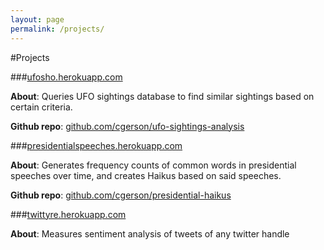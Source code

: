 ```yaml
---
layout: page
permalink: /projects/
---
```


#Projects

###<a href = "http://ufosho.herokuapp.com/" target="_blank">ufosho.herokuapp.com</a>

<b>About</b>: Queries UFO sightings database to find similar sightings based on certain criteria.

<b>Github repo</b>: <a href = "https://github.com/cgerson/ufo-sightings-analysis" target="_blank">github.com/cgerson/ufo-sightings-analysis</a>
<br />

###<a href = "http://presidentialspeeches.herokuapp.com/" target="_blank">presidentialspeeches.herokuapp.com</a>

<b>About</b>: Generates frequency counts of common words in presidential speeches over time, and creates Haikus based on said speeches.

<b>Github repo</b>: <a href = "https://github.com/cgerson/presidential-haikus" target="_blank">github.com/cgerson/presidential-haikus</a>
<br />

###<a href = "http://twittyre.herokuapp.com/" target="_blank">twittyre.herokuapp.com</a>

<b>About</b>: Measures sentiment analysis of tweets of any twitter handle